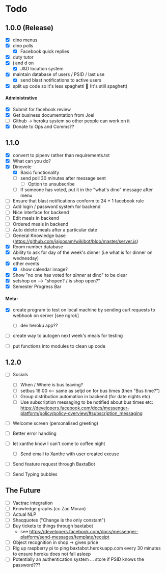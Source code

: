 # Todo

## 1.0.0 (Release)
- [x] dino menus
- [x] dino polls
	- [x] Facebook quick replies
- [x] duty tutor
- [x] j and d on
	- [x] J&D location system
- [x] maintain database of users / PSID / last use
	- [x] send blast notifications to active users
- [x] split up code so it's less spaghetti 🍝 (It's still spaghett)

#### Administrative

- [x] Submit for facebook review
- [x] Get business documentation from Joel
- [ ] Github -> heroku system so other people can work on it
- [x] Donate to Ops and Comms??

## 1.1.0
- [x] convert to pipenv rather than requirements.txt
- [x] What can you do?
- [x] Dinovote
	- [x] Basic functionality
	- [ ] send poll 30 minutes after message sent
		- [ ] Option to unsubscribe
	- [ ] If someone has voted, put it in the "what's dino" message after menu
- [ ] Ensure that blast notifications conform to 24 + 1 facebook rule
- [ ] Add login / password system for backend
- [ ] Nice interface for backend
- [ ] Edit meals in backend
- [ ] Ordered meals in backend
- [ ] Auto delete meals after a particular date
- [ ] General Knowledge base (https://github.com/jajoosam/wikibot/blob/master/server.js)
- [x] Room number database
- [x] Ability to ask for day of the week's dinner (i.e what is for dinner on wednesday)
- [x] other events
	- [x] show calendar image?
- [x] Show "no one has voted for *dinner* at dino" to be clear
- [x] setshop on --> "shopen? / is shop open?"
- [x] Semester Progress Bar

#### Meta:

- [x] create program to test on local machine by sending curl requests to webhook on server [see ngrok]
	- [ ] dev heroku app??
- [ ] create way to autogen next week's meals for testing
- [ ] put functions into modules to clean up code


## 1.2.0
- [ ] Socials
	- [ ] When / Where is bus leaving?
	- [ ] setbus 16:00 <-- same as setjd on for bus times (then "Bus time?")
	- [ ] Group distribution automation in backend (for date nights etc)
	- [ ] Use subscription messaging to be notified about bus times etc: https://developers.facebook.com/docs/messenger-platform/policy/policy-overview/#subscription_messaging
- [ ] Welcome screen (personalised greeting)
- [ ] Better error handling
- [ ] let xanthe know I can't come to coffee night
	- [ ] Send email to Xanthe with user created excuse
- [ ] Send feature request through BaxtaBot
- [ ] Send Typing bubbles


## The Future

- [ ] Vactrac integration
- [ ] Knowledge graphs (cc Zac Moran)
- [ ] Actual NLP
- [ ] Shaqquotes ("Change is the only constant")
- [ ] Buy tickets to things through baxtabot
	- see https://developers.facebook.com/docs/messenger-platform/send-messages/template/receipt
- [ ] Object recognition in shop -> gives price
- [ ] Rig up raspberry pi to ping baxtabot.herokuapp.com every 30 minutes to ensure heroku does not fall asleep
- [ ] Potentially an authentication system ... store if PSID knows the password???
